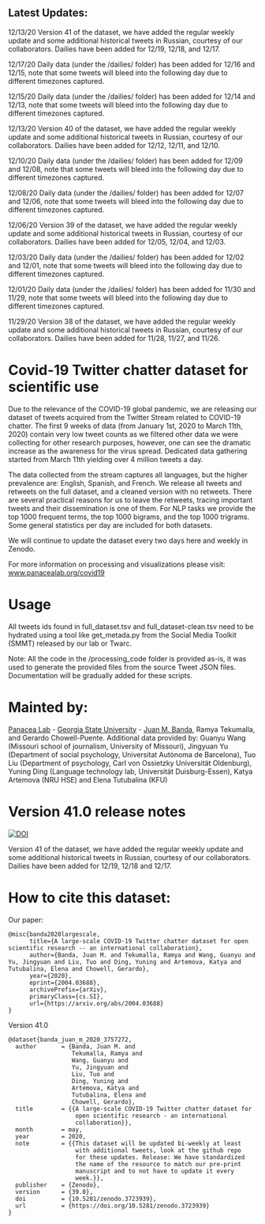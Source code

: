 ## Latest Updates:

12/13/20 Version 41 of the dataset, we have added the regular weekly update and some additional historical tweets in Russian, courtesy of our collaborators. Dailies have been added for 12/19, 12/18, and 12/17.

12/17/20 Daily data (under the /dailies/ folder) has been added for 12/16 and 12/15, note that some tweets will bleed into the following day due to different timezones captured.

12/15/20 Daily data (under the /dailies/ folder) has been added for 12/14 and 12/13, note that some tweets will bleed into the following day due to different timezones captured.

12/13/20 Version 40 of the dataset, we have added the regular weekly update and some additional historical tweets in Russian, courtesy of our collaborators. Dailies have been added for 12/12, 12/11, and 12/10.

12/10/20 Daily data (under the /dailies/ folder) has been added for 12/09 and 12/08, note that some tweets will bleed into the following day due to different timezones captured.

12/08/20 Daily data (under the /dailies/ folder) has been added for 12/07 and 12/06, note that some tweets will bleed into the following day due to different timezones captured.

12/06/20 Version 39 of the dataset, we have added the regular weekly update and some additional historical tweets in Russian, courtesy of our collaborators. Dailies have been added for 12/05, 12/04, and 12/03.

12/03/20 Daily data (under the /dailies/ folder) has been added for 12/02 and 12/01, note that some tweets will bleed into the following day due to different timezones captured.

12/01/20 Daily data (under the /dailies/ folder) has been added for 11/30 and 11/29, note that some tweets will bleed into the following day due to different timezones captured.

11/29/20 Version 38 of the dataset, we have added the regular weekly update and some additional historical tweets in Russian, courtesy of our collaborators. Dailies have been added for 11/28, 11/27, and 11/26.

# Covid-19 Twitter chatter dataset for scientific use

Due to the relevance of the COVID-19 global pandemic, we are releasing our dataset of tweets acquired from the Twitter Stream related to COVID-19 chatter. The first 9 weeks of data (from January 1st, 2020 to March 11th, 2020) contain very low tweet counts as we filtered other data we were collecting for other research purposes, however, one can see the dramatic increase as the awareness for the virus spread. Dedicated data gathering started from March 11th yielding over 4 million tweets a day.

The data collected from the stream captures all languages, but the higher prevalence are:  English, Spanish, and French. We release all tweets and retweets on the full dataset, and a cleaned version with no retweets. There are several practical reasons for us to leave the retweets, tracing important tweets and their dissemination is one of them. For NLP tasks we provide the top 1000 frequent terms, the top 1000 bigrams, and the top 1000 trigrams. Some general statistics per day are included for both datasets.

We will continue to update the dataset every two days here and weekly in Zenodo. 

For more information on processing and visualizations please visit: www.panacealab.org/covid19

# Usage 

All tweets ids found in full_dataset.tsv and full_dataset-clean.tsv need to be hydrated using a tool like get_metada.py from the Social Media Toolkit (SMMT) released by our lab or Twarc. 

Note: All the code in the /processing_code folder is provided as-is, it was used to generate the provided files from the source Tweet JSON files. Documentation will be gradually added for these scripts. 

# Mainted by:

[Panacea Lab](www.panacealab.org) - [Georgia State University](www.gsu.edu) - [Juan M. Banda](www.jmbanda.com), Ramya Tekumalla, and Gerardo Chowell-Puente.
Additional data provided by: Guanyu Wang (Missouri school of journalism, University of Missouri), Jingyuan Yu (Department of social psychology, Universitat Autònoma de Barcelona), Tuo Liu (Department of psychology, Carl von Ossietzky Universität Oldenburg), Yuning Ding (Language technology lab, Universität Duisburg-Essen), Katya Artemova (NRU HSE) and Elena Tutubalina (KFU)

# Version 41.0 release notes

[![DOI](https://zenodo.org/badge/DOI/10.5281/zenodo.4375010.svg)](https://doi.org/10.5281/zenodo.4375010)

Version 41 of the dataset, we have added the regular weekly update and some additional historical tweets in Russian, courtesy of our collaborators. Dailies have been added for 12/19, 12/18 and 12/17.


# How to cite this dataset:

Our paper: 
```
@misc{banda2020largescale,
      title={A large-scale COVID-19 Twitter chatter dataset for open scientific research -- an international collaboration}, 
      author={Banda, Juan M. and Tekumalla, Ramya and Wang, Guanyu and Yu, Jingyuan and Liu, Tuo and Ding, Yuning and Artemova, Katya and Tutubalinа, Elena and Chowell, Gerardo},
      year={2020},
      eprint={2004.03688},
      archivePrefix={arXiv},
      primaryClass={cs.SI},
      url={https://arxiv.org/abs/2004.03688}
}

```

Version 41.0

```
@dataset{banda_juan_m_2020_3757272,
  author       = {Banda, Juan M. and
                  Tekumalla, Ramya and
                  Wang, Guanyu and
                  Yu, Jingyuan and
                  Liu, Tuo and
                  Ding, Yuning and
                  Artemova, Katya and
                  Tutubalinа, Elena and
                  Chowell, Gerardo},
  title        = {{A large-scale COVID-19 Twitter chatter dataset for 
                   open scientific research - an international
                   collaboration}},
  month        = may,
  year         = 2020,
  note         = {{This dataset will be updated bi-weekly at least 
                   with additional tweets, look at the github repo
                   for these updates. Release: We have standardized
                   the name of the resource to match our pre-print
                   manuscript and to not have to update it every
                   week.}},
  publisher    = {Zenodo},
  version      = {39.0},
  doi          = {10.5281/zenodo.3723939},
  url          = {https://doi.org/10.5281/zenodo.3723939}
}

```
